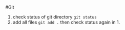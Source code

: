 #Git
1. check status of git directory `git status`
2. add all files `git add .` then check status again in 1.
